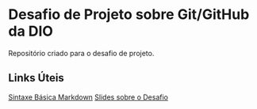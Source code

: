 # Desafio de Projeto sobre Git/GitHub da DIO
Repositório criado para o desafio de projeto.

## Links Úteis
[Sintaxe Básica Markdown](https://www.markdownguide.org/basic-syntax/)
[Slides sobre o Desafio](https://drive.google.com/file/d/1IZu0qohv1JOmxjEra1lknDiiStU68bl4/view)
